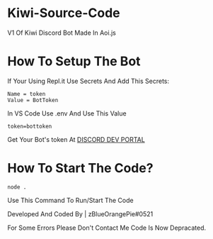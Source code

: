 # Kiwi-Source-Code
V1 Of Kiwi Discord Bot Made In Aoi.js

# How To Setup The Bot
If Your Using Repl.it Use Secrets And Add This Secrets:

```env
Name = token
Value = BotToken
```

In VS Code Use .env And Use This Value

```env
token=bottoken
```

Get Your Bot's token At [DISCORD DEV PORTAL](https://discord.com/developers/applications)

# How To Start The Code?

```env
node .
```

Use This Command To Run/Start The Code

Developed And Coded By | zBlueOrangePie#0521

For Some Errors Please Don't Contact Me Code Is Now Depracated.
